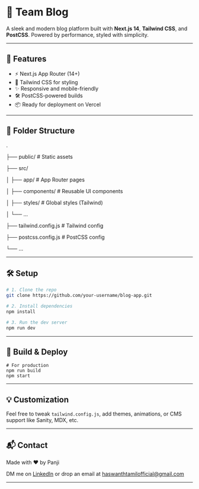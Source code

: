 # 📝 Team Blog

A sleek and modern blog platform built with **Next.js 14**, **Tailwind CSS**, and **PostCSS**.
Powered by performance, styled with simplicity.

---

## 🚀 Features

- ⚡️ Next.js App Router (14+)
- 🎨 Tailwind CSS for styling
- ✨ Responsive and mobile-friendly
- 🛠️ PostCSS-powered builds
- 📦 Ready for deployment on Vercel

---

## 📁 Folder Structure

.

├── public/ # Static assets

├── src/

│ ├── app/ # App Router pages

│ ├── components/ # Reusable UI components

│ ├── styles/ # Global styles (Tailwind)

│ └── ...

├── tailwind.config.js # Tailwind config

├── postcss.config.js # PostCSS config

└── ...

---

## 🛠️ Setup

```bash
# 1. Clone the repo
git clone https://github.com/your-username/blog-app.git

# 2. Install dependencies
npm install

# 3. Run the dev server
npm run dev

```

---

## 🧪 Build & Deploy

```
# For production
npm run build
npm start
```

---

## 💡 Customization

Feel free to tweak `tailwind.config.js`, add themes, animations, or CMS support like Sanity, MDX, etc.

---

## 📬 Contact

Made with ❤️ by Panji

DM me on [LinkedIn](https://linkedin.com/in/haswanthtamil) or drop an email at haswanthtamilofficial@gmail.com

---
